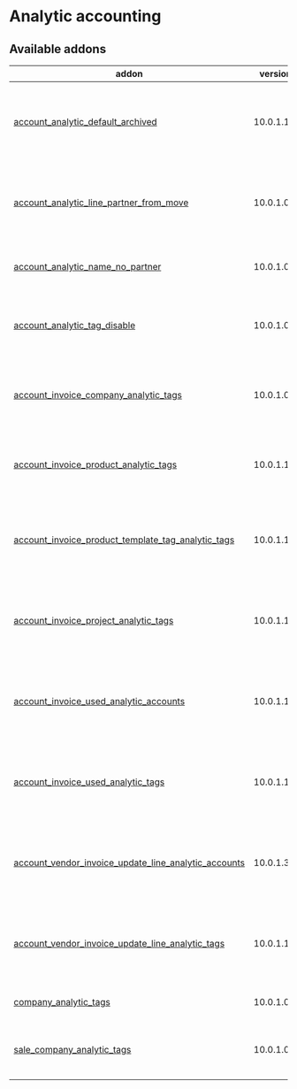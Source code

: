 Analytic accounting
===================

[//]: # (addons)

Available addons
----------------
addon | version | summary
--- | --- | ---
[account_analytic_default_archived](account_analytic_default_archived/) | 10.0.1.1.0 | Show all analytic accounts by default (active and archived)
[account_analytic_line_partner_from_move](account_analytic_line_partner_from_move/) | 10.0.1.0.0 | Show the related account move's partner for analytic lines
[account_analytic_name_no_partner](account_analytic_name_no_partner/) | 10.0.1.0.0 | Removes partner name from name_get
[account_analytic_tag_disable](account_analytic_tag_disable/) | 10.0.1.0.0 | Adds "active" attribute for analytic tags
[account_invoice_company_analytic_tags](account_invoice_company_analytic_tags/) | 10.0.1.0.0 | Adds invoice line analytic tags from company
[account_invoice_product_analytic_tags](account_invoice_product_analytic_tags/) | 10.0.1.1.0 | Adds invoice line analytic tags from products
[account_invoice_product_template_tag_analytic_tags](account_invoice_product_template_tag_analytic_tags/) | 10.0.1.1.0 | Adds invoice line analytic tags from products tags
[account_invoice_project_analytic_tags](account_invoice_project_analytic_tags/) | 10.0.1.1.0 | Adds invoice line analytic tags from analytic account
[account_invoice_used_analytic_accounts](account_invoice_used_analytic_accounts/) | 10.0.1.1.0 | Enables filtering invoices based on lines' analytic accounts
[account_invoice_used_analytic_tags](account_invoice_used_analytic_tags/) | 10.0.1.1.0 | Enables filtering invoices based on lines' analytic tags
[account_vendor_invoice_update_line_analytic_accounts](account_vendor_invoice_update_line_analytic_accounts/) | 10.0.1.3.0 | Mass update all lines' analytic account of a single invoice
[account_vendor_invoice_update_line_analytic_tags](account_vendor_invoice_update_line_analytic_tags/) | 10.0.1.1.2 | Mass update all lines' analytic tags of a single invoice
[company_analytic_tags](company_analytic_tags/) | 10.0.1.0.0 | Analytic tags for companies
[sale_company_analytic_tags](sale_company_analytic_tags/) | 10.0.1.0.0 | Adds sale order line analytic tags from company

[//]: # (end addons)